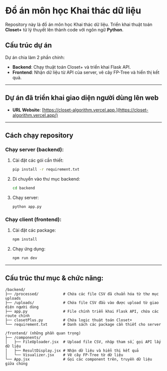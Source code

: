 # Đồ án môn học Khai thác dữ liệu

Repository này là đồ án môn học Khai thác dữ liệu. Triển khai thuật toán **Closet+** từ lý thuyết lên thành code với ngôn ngữ **Python**.

## Cấu trúc dự án

Dự án chia làm 2 phần chính:

- **Backend**: Chạy thuật toán Closet+ và triển khai Flask API.  
- **Frontend**: Nhận dữ liệu từ API của server, vẽ cây FP-Tree và hiển thị kết quả.

---

## Dự án đã triển khai giao diện người dùng lên web

- **URL Website**: [https://closet-algorithm.vercel.app.](https://closet-algorithm.vercel.app/) 

---

## Cách chạy repository

### Chạy server (backend):

1. Cài đặt các gói cần thiết:
    ```bash
    pip install -r requirement.txt
    ```
2. Di chuyển vào thư mục backend:
    ```bash
    cd backend
    ```
3. Chạy server:
    ```bash
    python app.py
    ```

### Chạy client (frontend):

1. Cài đặt các package:
    ```bash
    npm install
    ```
2. Chạy ứng dụng:
    ```bash
    npm run dev
    ```

---

## Cấu trúc thư mục & chức năng:

```plaintext
/backend/
├── /processed/           # Chứa các file CSV đã chuẩn hóa từ thư mục uploads
├── /uploads/             # Chứa file CSV đầu vào được upload từ giao diện người dùng
├── app.py                # File chính triển khai Flask API, chứa các route chính
├── closetPlus.py         # Chứa logic thuật toán Closet+
└── requirement.txt       # Danh sách các package cần thiết cho server

/frontend/ (những phần quan trọng)
├── /components/
│   ├── FileUploader.jsx  # Upload file CSV, nhập tham số, gọi API lấy dữ liệu
│   ├── ResultDisplay.jsx # Nhận dữ liệu và hiển thị kết quả
│   └── Visualizer.jsx    # Vẽ cây FP-Tree từ dữ liệu
└── App.jsx               # Gọi các component trên, truyền dữ liệu giữa chúng

